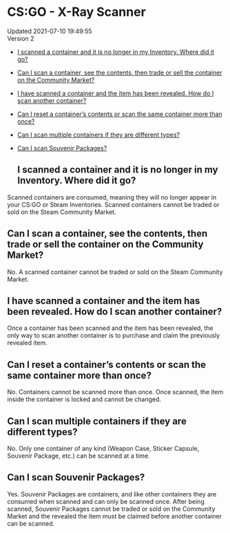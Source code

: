 # CS:GO - X-Ray Scanner
Updated 2021-07-10 19:49:55  
Version 2  

* [I scanned a container and it is no longer in my Inventory. Where did it go?](#wherecontainer)
* [Can I scan a container, see the contents, then trade or sell the container on the Community Market?](#seecontents)
* [I have scanned a container and the item has been revealed. How do I scan another container?](#scananother)
* [Can I reset a container’s contents or scan the same container more than once?](#resetcontainer)
* [Can I scan multiple containers if they are different types?](#diffcontainers)
* [Can I scan Souvenir Packages?](#scansouv)
  
  ## I scanned a container and it is no longer in my Inventory. Where did it go?
Scanned containers are consumed, meaning they will no longer appear in your CS:GO or Steam Inventories. Scanned containers cannot be traded or sold on the Steam Community Market.    
  ## Can I scan a container, see the contents, then trade or sell the container on the Community Market?
No. A scanned container cannot be traded or sold on the Steam Community Market.    
  ## I have scanned a container and the item has been revealed. How do I scan another container?
Once a container has been scanned and the item has been revealed, the only way to scan another container is to purchase and claim the previously revealed item.    
  ## Can I reset a container’s contents or scan the same container more than once?
No. Containers cannot be scanned more than once. Once scanned, the item inside the container is locked and cannot be changed.    
  ## Can I scan multiple containers if they are different types?
No. Only one container of any kind (Weapon Case, Sticker Capsule, Souvenir Package, etc.) can be scanned at a time.    
  ## Can I scan Souvenir Packages?
Yes. Souvenir Packages are containers, and like other containers they are consumed when scanned and can only be scanned once. After being scanned, Souvenir Packages cannot be traded or sold on the Community Market and the revealed the item must be claimed before another container can be scanned.